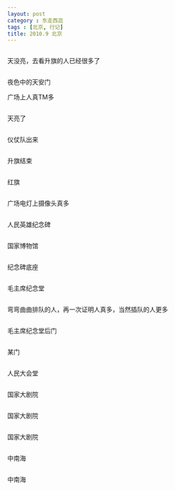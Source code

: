 ```yaml
---
layout: post
category : 东走西逛
tags : [北京, 行记]
title: 2010.9 北京
---
```



<img class="aligncenter" title="北京" src="http://pic.yupoo.com/myhut_v/BQFzGjRT/2UKGS.jpg" alt="" />

天没亮，去看升旗的人已经很多了

<img class="aligncenter" title="北京" src="http://pic.yupoo.com/myhut_v/BQFzFH1y/qabBU.jpg" alt="" />

夜色中的天安门
<img class="aligncenter" title="北京" src="http://pic.yupoo.com/myhut_v/BQFzFD2H/SBiHY.jpg" alt="" />

广场上人真TM多

<img class="aligncenter" title="北京" src="http://pic.yupoo.com/myhut_v/BQFzEWtn/wjuHd.jpg" alt="" />

天亮了

<img class="aligncenter" title="北京" src="http://pic.yupoo.com/myhut_v/BQFzEo9c/51YyW.jpg" alt="" />

仪仗队出来

<img class="aligncenter" title="北京" src="http://pic.yupoo.com/myhut_v/BQFzDZFy/2m07v.jpg" alt="" />

升旗结束

<img class="aligncenter" title="北京" src="http://pic.yupoo.com/myhut_v/BQFzDJdB/wtgin.jpg" alt="" />

红旗

<img class="aligncenter" title="北京" src="http://pic.yupoo.com/myhut_v/BQFzDfEt/lBAio.jpg" alt="" />

广场电灯上摄像头真多

<img class="aligncenter" title="北京" src="http://pic.yupoo.com/myhut_v/BQFzDboM/F0fbD.jpg" alt="" />

人民英雄纪念碑

<img class="aligncenter" title="北京" src="http://pic.yupoo.com/myhut_v/BQFzCcZI/iasYP.jpg" alt="" />

国家博物馆

<img class="aligncenter" title="北京" src="http://pic.yupoo.com/myhut_v/BQFzBVhF/jWUF5.jpg" alt="" />

纪念碑底座

<img class="aligncenter" title="北京" src="http://pic.yupoo.com/myhut_v/BQFzBLuj/Agjyl.jpg" alt="" />

毛主席纪念堂

<img class="aligncenter" title="北京" src="http://pic.yupoo.com/myhut_v/BQFzBbpK/QWbFe.jpg" alt="" />

弯弯曲曲排队的人，再一次证明人真多，当然插队的人更多

<img class="aligncenter" title="北京" src="http://pic.yupoo.com/myhut_v/BQFzAxT0/GXNsJ.jpg" alt="" />

毛主席纪念堂后门

<img class="aligncenter" title="北京" src="http://pic.yupoo.com/myhut_v/BQFzAizt/Sp912.jpg" alt="" />

某门

<img class="aligncenter" title="北京" src="http://pic.yupoo.com/myhut_v/BQFzzNZo/Ty359.jpg" alt="" />

人民大会堂

<img class="aligncenter" title="北京" src="http://pic.yupoo.com/myhut_v/BQFzzqw6/AS6EN.jpg" alt="" />

国家大剧院

<img class="aligncenter" title="北京" src="http://pic.yupoo.com/myhut_v/BQFzyJWS/4Cxha.jpg" alt="" />

国家大剧院

<img class="aligncenter" title="北京" src="http://pic.yupoo.com/myhut_v/BQFzykC5/wuGRI.jpg" alt="" />

国家大剧院

<img class="aligncenter" title="北京" src="http://pic.yupoo.com/myhut_v/BQFzxSAB/h7J8c.jpg" alt="" />

中南海

<img class="aligncenter" title="北京" src="http://pic.yupoo.com/myhut_v/BQFzvIyM/dvvzm.jpg" alt="" />

中南海

